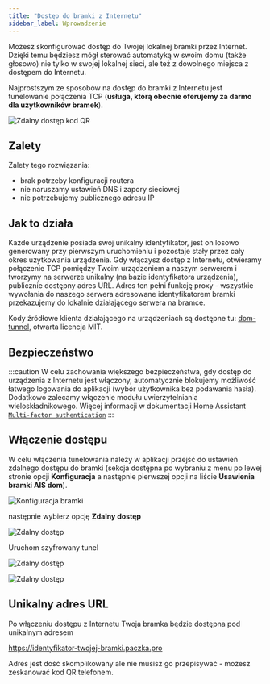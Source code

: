 ```yaml
---
title: "Dostęp do bramki z Internetu"
sidebar_label: Wprowadzenie
---
```



Możesz skonfigurować dostęp do Twojej lokalnej bramki przez Internet. Dzięki temu będziesz mógł sterować automatyką w swoim domu (także głosowo) nie tylko w swojej lokalnej sieci, ale też z dowolnego miejsca z dostępem do Internetu.

Najprostszym ze sposobów na dostęp do bramki z Internetu jest tunelowanie połączenia TCP (**usługa, którą obecnie oferujemy za darmo dla użytkowników bramek**).

![Zdalny dostęp kod QR](/img/en/bramka/http_remote_access_qr.png)

## Zalety

Zalety tego rozwiązania:
- brak potrzeby konfiguracji routera
- nie naruszamy ustawień DNS i zapory sieciowej
- nie potrzebujemy publicznego adresu IP

## Jak to działa

Każde urządzenie posiada swój unikalny identyfikator, jest on losowo generowany przy pierwszym uruchomieniu i pozostaje stały przez cały okres użytkowania urządzenia.
Gdy włączysz dostęp z Internetu, otwieramy połączenie TCP pomiędzy Twoim urządzeniem a naszym serwerem i tworzymy na serwerze unikalny (na bazie identyfikatora urządzenia), publicznie dostępny adres URL.
Adres ten pełni funkcję proxy - wszystkie wywołania do naszego serwera adresowane identyfikatorem bramki przekazujemy do lokalnie działającego serwera na bramce.

Kody źródłowe klienta działającego na urządzeniach są dostępne tu: [dom-tunnel](https://www.npmjs.com/package/dom-tunnel), otwarta licencja MIT.


## Bezpieczeństwo

:::caution
W celu zachowania większego bezpieczeństwa, gdy dostęp do urządzenia z Internetu jest włączony, automatycznie blokujemy możliwość łatwego logowania do aplikacji (wybór użytkownika bez podawania hasła). Dodatkowo zalecamy włączenie modułu uwierzytelniania wieloskładnikowego. Więcej informacji w dokumentacji Home Assistant [`Multi-factor authentication`](https://www.home-assistant.io/docs/authentication/multi-factor-auth/)
:::


## Włączenie dostępu

W celu włączenia tunelowania należy w aplikacji przejść do ustawień zdalnego dostępu do bramki (sekcja dostępna po wybraniu z menu po lewej stronie opcji **Konfiguracja** a następnie pierwszej opcji na liście **Usawienia bramki AIS dom**).


![Konfiguracja bramki](/img/en/bramka/http_remote_access_step_1.png)

następnie wybierz opcję **Zdalny dostęp**


![Zdalny dostęp](/img/en/bramka/http_remote_access_step_2.png)   

Uruchom szyfrowany tunel

![Zdalny dostęp](/img/en/bramka/http_remote_access_step_3.png)   

![Zdalny dostęp](/img/en/bramka/http_remote_access_step_4.png)   


## Unikalny adres URL

Po włączeniu dostępu z Internetu Twoja bramka będzie dostępna pod unikalnym adresem

https://identyfikator-twojej-bramki.paczka.pro


Adres jest dość skomplikowany ale nie musisz go przepisywać - możesz zeskanować kod QR telefonem.
